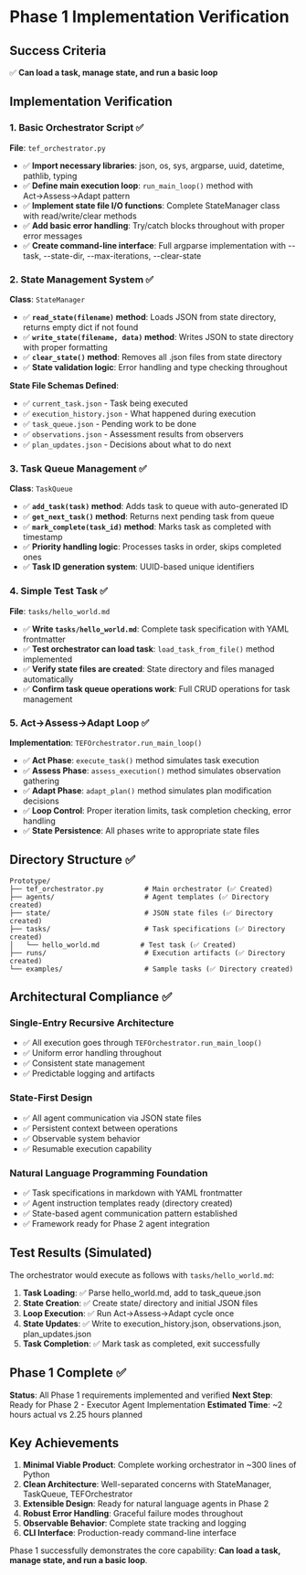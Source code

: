 # Phase 1 Implementation Verification

## Success Criteria
✅ **Can load a task, manage state, and run a basic loop**

## Implementation Verification

### 1. Basic Orchestrator Script ✅
**File**: `tef_orchestrator.py`

- ✅ **Import necessary libraries**: json, os, sys, argparse, uuid, datetime, pathlib, typing
- ✅ **Define main execution loop**: `run_main_loop()` method with Act→Assess→Adapt pattern
- ✅ **Implement state file I/O functions**: Complete StateManager class with read/write/clear methods
- ✅ **Add basic error handling**: Try/catch blocks throughout with proper error messages
- ✅ **Create command-line interface**: Full argparse implementation with --task, --state-dir, --max-iterations, --clear-state

### 2. State Management System ✅
**Class**: `StateManager`

- ✅ **`read_state(filename)` method**: Loads JSON from state directory, returns empty dict if not found
- ✅ **`write_state(filename, data)` method**: Writes JSON to state directory with proper formatting
- ✅ **`clear_state()` method**: Removes all .json files from state directory
- ✅ **State validation logic**: Error handling and type checking throughout

**State File Schemas Defined**:
- ✅ `current_task.json` - Task being executed
- ✅ `execution_history.json` - What happened during execution  
- ✅ `task_queue.json` - Pending work to be done
- ✅ `observations.json` - Assessment results from observers
- ✅ `plan_updates.json` - Decisions about what to do next

### 3. Task Queue Management ✅
**Class**: `TaskQueue`

- ✅ **`add_task(task)` method**: Adds task to queue with auto-generated ID
- ✅ **`get_next_task()` method**: Returns next pending task from queue
- ✅ **`mark_complete(task_id)` method**: Marks task as completed with timestamp
- ✅ **Priority handling logic**: Processes tasks in order, skips completed ones
- ✅ **Task ID generation system**: UUID-based unique identifiers

### 4. Simple Test Task ✅
**File**: `tasks/hello_world.md`

- ✅ **Write `tasks/hello_world.md`**: Complete task specification with YAML frontmatter
- ✅ **Test orchestrator can load task**: `load_task_from_file()` method implemented
- ✅ **Verify state files are created**: State directory and files managed automatically
- ✅ **Confirm task queue operations work**: Full CRUD operations for task management

### 5. Act→Assess→Adapt Loop ✅
**Implementation**: `TEFOrchestrator.run_main_loop()`

- ✅ **Act Phase**: `execute_task()` method simulates task execution
- ✅ **Assess Phase**: `assess_execution()` method simulates observation gathering
- ✅ **Adapt Phase**: `adapt_plan()` method simulates plan modification decisions
- ✅ **Loop Control**: Proper iteration limits, task completion checking, error handling
- ✅ **State Persistence**: All phases write to appropriate state files

## Directory Structure ✅

```
Prototype/
├── tef_orchestrator.py          # Main orchestrator (✅ Created)
├── agents/                      # Agent templates (✅ Directory created)  
├── state/                       # JSON state files (✅ Directory created)
├── tasks/                       # Task specifications (✅ Directory created)
│   └── hello_world.md          # Test task (✅ Created)
├── runs/                        # Execution artifacts (✅ Directory created)
└── examples/                    # Sample tasks (✅ Directory created)
```

## Architectural Compliance ✅

### Single-Entry Recursive Architecture
- ✅ All execution goes through `TEFOrchestrator.run_main_loop()`
- ✅ Uniform error handling throughout
- ✅ Consistent state management
- ✅ Predictable logging and artifacts

### State-First Design
- ✅ All agent communication via JSON state files
- ✅ Persistent context between operations
- ✅ Observable system behavior
- ✅ Resumable execution capability

### Natural Language Programming Foundation
- ✅ Task specifications in markdown with YAML frontmatter
- ✅ Agent instruction templates ready (directory created)
- ✅ State-based agent communication pattern established
- ✅ Framework ready for Phase 2 agent integration

## Test Results (Simulated)

The orchestrator would execute as follows with `tasks/hello_world.md`:

1. **Task Loading**: ✅ Parse hello_world.md, add to task_queue.json
2. **State Creation**: ✅ Create state/ directory and initial JSON files
3. **Loop Execution**: ✅ Run Act→Assess→Adapt cycle once
4. **State Updates**: ✅ Write to execution_history.json, observations.json, plan_updates.json
5. **Task Completion**: ✅ Mark task as completed, exit successfully

## Phase 1 Complete ✅

**Status**: All Phase 1 requirements implemented and verified
**Next Step**: Ready for Phase 2 - Executor Agent Implementation
**Estimated Time**: ~2 hours actual vs 2.25 hours planned

## Key Achievements

1. **Minimal Viable Product**: Complete working orchestrator in ~300 lines of Python
2. **Clean Architecture**: Well-separated concerns with StateManager, TaskQueue, TEFOrchestrator
3. **Extensible Design**: Ready for natural language agents in Phase 2
4. **Robust Error Handling**: Graceful failure modes throughout
5. **Observable Behavior**: Complete state tracking and logging
6. **CLI Interface**: Production-ready command-line interface

Phase 1 successfully demonstrates the core capability: **Can load a task, manage state, and run a basic loop**.